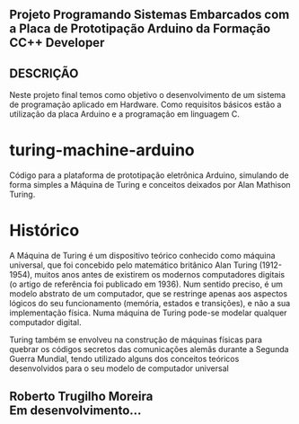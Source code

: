 ## Projeto Programando Sistemas Embarcados com a Placa de Prototipação Arduino da Formação CC++ Developer


## DESCRIÇÃO
Neste projeto final temos como objetivo o desenvolvimento de um sistema de programação aplicado em Hardware. Como requisitos básicos estão a utilização da placa Arduino e a programação em linguagem C.


# turing-machine-arduino
Código para a plataforma de prototipação eletrônica Arduino, simulando de forma simples a Máquina de Turing e conceitos deixados por Alan Mathison Turing.

# Histórico
A Máquina de Turing é um dispositivo teórico conhecido como máquina universal, que foi concebido pelo matemático britânico Alan Turing (1912-1954), muitos anos antes de existirem os modernos computadores digitais (o artigo de referência foi publicado em 1936). Num sentido preciso, é um modelo abstrato de um computador, que se restringe apenas aos aspectos lógicos do seu funcionamento (memória, estados e transições), e não a sua implementação física. Numa máquina de Turing pode-se modelar qualquer computador digital.

Turing também se envolveu na construção de máquinas físicas para quebrar os códigos secretos das comunicações alemãs durante a Segunda Guerra Mundial, tendo utilizado alguns dos conceitos teóricos desenvolvidos para o seu modelo de computador universal


## Roberto Trugilho Moreira<br> Em desenvolvimento...


